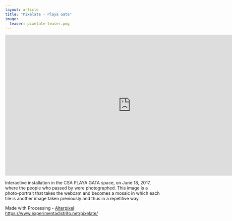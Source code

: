 ```yaml
---
layout: article
title: "Pixelate - Playa Gata"
image:
  teaser: pixelate-teaser.png
---
```

<iframe width="810" height="456" src="https://www.youtube.com/embed/KHW_eTEezsQ?rel=0" frameborder="0" allowfullscreen></iframe>
<p>
Interactive installation in the CSA PLAYA GATA space, on June 18, 2017, where the people who passed by were photographed. This image is a photo-portrait that takes the webcam and becomes a mosaic in which each tile is another image taken previously and thus in a repetitive way.
</p>
<p>
Made with Processing - <a href="https://github.com/AVFLOSS/AlterPixel">Alterpixel</a><br />
<a href="https://www.experimentadistrito.net/pixelate/">https://www.experimentadistrito.net/pixelate/</a>
</p>
